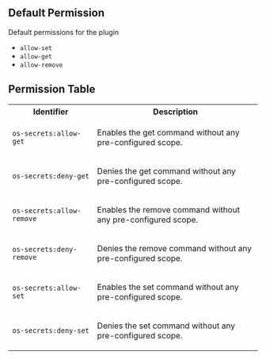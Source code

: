 ## Default Permission

Default permissions for the plugin

- `allow-set`
- `allow-get`
- `allow-remove`

## Permission Table

<table>
<tr>
<th>Identifier</th>
<th>Description</th>
</tr>


<tr>
<td>

`os-secrets:allow-get`

</td>
<td>

Enables the get command without any pre-configured scope.

</td>
</tr>

<tr>
<td>

`os-secrets:deny-get`

</td>
<td>

Denies the get command without any pre-configured scope.

</td>
</tr>

<tr>
<td>

`os-secrets:allow-remove`

</td>
<td>

Enables the remove command without any pre-configured scope.

</td>
</tr>

<tr>
<td>

`os-secrets:deny-remove`

</td>
<td>

Denies the remove command without any pre-configured scope.

</td>
</tr>

<tr>
<td>

`os-secrets:allow-set`

</td>
<td>

Enables the set command without any pre-configured scope.

</td>
</tr>

<tr>
<td>

`os-secrets:deny-set`

</td>
<td>

Denies the set command without any pre-configured scope.

</td>
</tr>
</table>
